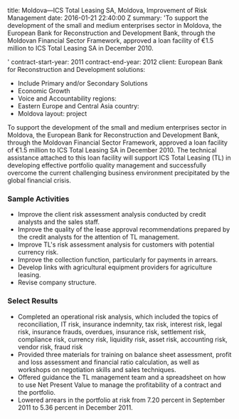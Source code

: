 
title: Moldova—ICS Total Leasing SA, Moldova, Improvement of Risk Management
date: 2016-01-21 22:40:00 Z
summary: 'To support the development of the small and medium enterprises sector in
  Moldova, the European Bank for Reconstruction and Development Bank, through the
  Moldovan Financial Sector Framework, approved a loan facility of €1.5 million to
  ICS Total Leasing SA in December 2010.

'
contract-start-year: 2011
contract-end-year: 2012
client: European Bank for Reconstruction and Development
solutions:
- Include Primary and/or Secondary Solutions
- Economic Growth
- Voice and Accountability
regions:
- Eastern Europe and Central Asia
country:
- Moldova
layout: project


To support the development of the small and medium enterprises sector in Moldova, the European Bank for Reconstruction and Development Bank, through the Moldovan Financial Sector Framework, approved a loan facility of €1.5 million to ICS Total Leasing SA in December 2010. The technical assistance attached to this loan facility will support ICS Total Leasing (TL) in developing effective portfolio quality management and successfully overcome the current challenging business environment precipitated by the global financial crisis.

###  Sample Activities

* Improve the client risk assessment analysis conducted by credit analysts and the sales staff.
* Improve the quality of the lease approval recommendations prepared by the credit analysts for the attention of TL management.
* Improve TL's risk assessment analysis for customers with potential currency risk.
* Improve the collection function, particularly for payments in arrears.
* Develop links with agricultural equipment providers for agriculture leasing.
* Revise company structure.

###  Select Results

* Completed an operational risk analysis, which included the topics of reconciliation, IT risk, insurance indemnity, tax risk, interest risk, legal risk, insurance frauds, overdues, insurance risk, settlement risk, compliance risk, currency risk, liquidity risk, asset risk, accounting risk, vendor risk, fraud risk
* Provided three materials for training on balance sheet assessment, profit and loss assessment and financial ratio calculation, as well as workshops on negotiation skills and sales techniques.
* Offered guidance the TL management team and a spreadsheet on how to use Net Present Value to manage the profitability of a contract and the portfolio.
* Lowered arrears in the portfolio at risk from 7.20 percent in September 2011 to 5.36 percent in December 2011.
